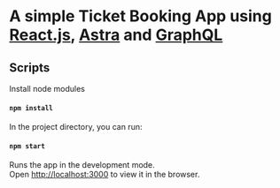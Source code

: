 # A simple Ticket Booking App using [React.js](https://reactjs.org), [Astra](https://astra.datastax.com) and [GraphQL](https://graphql.org)


## Scripts

Install node modules

#### `npm install`

In the project directory, you can run:

#### `npm start`

Runs the app in the development mode.<br>
Open [http://localhost:3000](http://localhost:3000) to view it in the browser.
